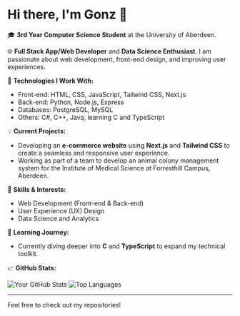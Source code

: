 # Hi there, I'm Gonz 👋

🎓 **3rd Year Computer Science Student** at the University of Aberdeen.

🌐 **Full Stack App/Web Developer** and **Data Science Enthusiast**. I am passionate about web development, front-end design, and improving user experiences.

🔧 **Technologies I Work With:**
- Front-end: HTML, CSS, JavaScript, Tailwind CSS, Next.js
- Back-end: Python, Node.js, Express
- Databases: PostgreSQL, MySQL
- Others: C#, C++, Java, learning C and TypeScript

💡 **Current Projects:**
- Developing an **e-commerce website** using **Next.js** and **Tailwind CSS** to create a seamless and responsive user experience.
- Working as part of a team to develop an animal colony management system for the Institute of Medical Science at Forresthill Campus, Aberdeen.

🎯 **Skills & Interests:**
- Web Development (Front-end & Back-end)
- User Experience (UX) Design
- Data Science and Analytics

🚀 **Learning Journey:**
- Currently diving deeper into **C** and **TypeScript** to expand my technical toolkit.

📈 **GitHub Stats:**

![Your GitHub Stats](https://github-readme-stats.vercel.app/api?username=gonz-tyler&show_icons=true&theme=radical&cache_seconds=1800)
![Top Languages](https://github-readme-stats.vercel.app/api/top-langs/?username=gonz-tyler&layout=compact&theme=radical&cache_seconds=1800)

---

Feel free to check out my repositories!

